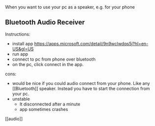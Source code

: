 When you want to use your pc as a speaker, e.g. for your phone
## Bluetooth Audio Receiver

Instructions:
- install app https://apps.microsoft.com/detail/9n9wclwdqs5j?hl=en-US&gl=US
- run app
- connect to pc from phone over bluetooth
- on the pc, click connect in the app. 

cons:
- would be nice if you could audio connect from your phone. Like any [[Bluetooth]] speaker. Instead you have to start the connection from your pc.
- unstable
	- It disconnected after a minute
	- app sometimes crashes

[[audio]]